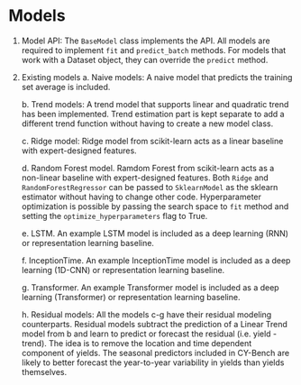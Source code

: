 # Models

1. Model API: The `BaseModel` class implements the API. All models are required to implement `fit` and `predict_batch` methods. For models that work with a Dataset object, they can override the `predict` method.
2. Existing models
    a. Naive models: A naive model that predicts the training set average is included.

    b. Trend models: A trend model that supports linear and quadratic trend has been implemented. Trend estimation part is kept separate to add a different trend function without having to create a new model class.

    c. Ridge model: Ridge model from scikit-learn acts as a linear baseline with expert-designed features.

    d. Random Forest model. Ramdom Forest from scikit-learn acts as a non-linear baseline with expert-designed features. Both `Ridge` and `RandomForestRegressor` can be passed to `SklearnModel` as the sklearn estimator without having to change other code. Hyperparameter optimization is possible by passing the search space to `fit` method and setting the `optimize_hyperparameters` flag to True.

    e. LSTM. An example LSTM model is included as a deep learning (RNN) or representation learning baseline.

    f. InceptionTime. An example InceptionTime model is included as a deep learning (1D-CNN) or representation learning baseline.

    g. Transformer. An example Transformer model is included as a deep learning (Transformer) or representation learning baseline.

    h. Residual models: All the models c-g have their residual modeling counterparts. Residual models subtract the prediction of a Linear Trend model from b and learn to predict or forecast the residual (i.e. yield - trend). The idea is to remove the location and time dependent component of yields. The seasonal predictors included in CY-Bench are likely to better forecast the year-to-year variability in yields  than yields themselves.
